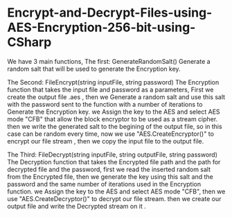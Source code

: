 # Encrypt-and-Decrypt-Files-using-AES-Encryption-256-bit-using-CSharp
We have 3 main functions,
The first: GenerateRandomSalt()
          Generate a random salt that will be used to generate the Encryption key.

The Second: FileEncrypt(string inputFile, string password)
            The Encryption function that takes the input file and password as a parameters,
            First we create the output file .aes ,
            then we Generate a random salt and use this salt with the password sent to the function with a number of iterations to Generate the Encryption key.
             we Assign the key to the AES and select AES mode "CFB" that allow the block encryptor to be used as a stream cipher.
            then we write the generated salt to the begining of the output file, so in this case can be random every time,
            now we use "AES.CreateEncryptor()" to encrypt our file stream , then we copy the input file to the output file.

The Third:  FileDecrypt(string inputFile, string outputFile, string password)
            The Decryption function that takes the Encrypted file path and the path for decrypted file and the password,
            first we read the inserted random salt from the Encrypted file, then we generate the key using this salt and the password and the same number of iterations used in the Encryption function.
            we Assign the key to the AES and select AES mode "CFB",
            then we use "AES.CreateDecryptor()" to decrypt our file stream. then we create our output file and  write the Decrypted stream on it .
